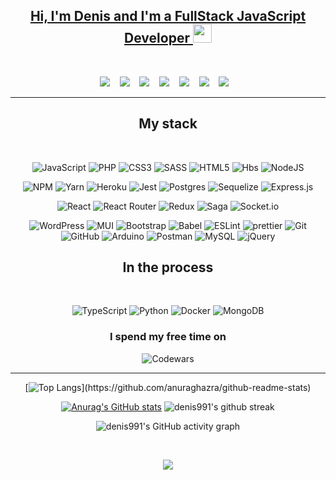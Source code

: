 <div align="center">
  <a href="https://t.me/d9911">
  <h2>
   Hi, I'm Denis and I'm a FullStack JavaScript Developer 
   <img src="https://media.giphy.com/media/hvRJCLFzcasrR4ia7z/giphy.gif" width="30px"/> 
    </h2>
  
  </a>

<!-- https://github-readme-stats.vercel.app/api?username=denis991&show_icons=true&theme=chartreuse-dark&hide=dark -->

   <br>
<!-- Можно связаться : [Instagram](https://www.instagram.com/denis.991/)     [VK](https://vk.com/denis991)      -->

</div>

<p align="center" align='right'>
  <a target="_blank" href="https://t.me/d9911"><img
    src="https://img.shields.io/badge/Telegram-2CA5E0?style=for-the-badge&logo=telegram&logoColor=white"/></a>&nbsp;&nbsp;&nbsp;
  <a target="_blank" href="mailto:d.99113@gmail.com"><img
    src="https://img.shields.io/badge/Gmail-D14836?style=for-the-badge&logo=gmail&logoColor=white"/></a>&nbsp;&nbsp;&nbsp;
  <a target="_blank" href="https://www.instagram.com/denis.991/"><img
    src="https://img.shields.io/badge/Instagram-%23E4405F.svg?style=for-the-badge&logo=Instagram&logoColor=white"/></a>&nbsp;&nbsp;&nbsp;
  <a target="_blank" href="https://www.twitch.tv/d991/"><img
    src="https://img.shields.io/badge/Twitch-%239146FF.svg?style=for-the-badge&logo=Twitch&logoColor=white"/></a>&nbsp;&nbsp;&nbsp;
  <a target="_blank" href="https://twitter.com/DenisG991"><img
    src="https://img.shields.io/badge/Twitter-%231DA1F2.svg?style=for-the-badge&logo=Twitter&logoColor=white"/></a>&nbsp;&nbsp;&nbsp;
  <a target="_blank" href="https://discordapp.com/users/530670229903376385"><img
    src="https://img.shields.io/badge/%3CServer%3E-%237289DA.svg?style=for-the-badge&logo=discord&logoColor=white"/></a>&nbsp;&nbsp;&nbsp;
<a target="_blank" href="https://www.linkedin.com/in/den991/"><img
    src="https://img.shields.io/badge/LinkedIn-0077B5?style=for-the-badge&logo=linkedin&logoColor=white"/></a>&nbsp;&nbsp;&nbsp;

<!--    ![WeChat](https://img.shields.io/badge/WeChat-07C160?style=for-the-badge&logo=wechat&logoColor=white)
![Stack_Overflow](https://img.shields.io/badge/Stack_Overflow-FE7A16?style=for-the-badge&logo=stack-overflow&logoColor=white)
   ![Facebook](https://img.shields.io/badge/Facebook-%231877F2.svg?style=for-the-badge&logo=Facebook&logoColor=white)

   ![Pinterest](https://img.shields.io/badge/Pinterest-%23E60023.svg?style=for-the-badge&logo=Pinterest&logoColor=white)
   ![Reddit](https://img.shields.io/badge/Reddit-FF4500?style=for-the-badge&logo=reddit&logoColor=white)
   ![Protonmail](https://img.shields.io/badge/ProtonMail-8B89CC?style=for-the-badge&logo=protonmail&logoColor=white)
   ![YouTube](https://img.shields.io/badge/YouTube-%23FF0000.svg?style=for-the-badge&logo=YouTube&logoColor=white)
   https://www.youtube.com/channel/UCoW30Z0mwAdparU5DQJTGuA -->

   </p>
   <hr>

<h2 align="center">My stack</h2>
<br>

<div align="center" line-height: 0.9em >

![JavaScript](https://img.shields.io/badge/javascript-%23323330.svg?style=for-the-badge&logo=javascript&logoColor=%23F7DF1E)
![PHP](https://img.shields.io/badge/php-%23777BB4.svg?style=for-the-badge&logo=php&logoColor=white)
![CSS3](https://img.shields.io/badge/css3-%231572B6.svg?style=for-the-badge&logo=css3&logoColor=white)
![SASS](https://img.shields.io/badge/SASS-hotpink.svg?style=for-the-badge&logo=SASS&logoColor=white)
![HTML5](https://img.shields.io/badge/html5-%23E34F26.svg?style=for-the-badge&logo=html5&logoColor=white)
![Hbs](https://img.shields.io/badge/Handlebars.js-f0772b?style=for-the-badge&logo=handlebarsdotjs&logoColor=black)
![NodeJS](https://img.shields.io/badge/node.js-6DA55F?style=for-the-badge&logo=node.js&logoColor=white)

![NPM](https://img.shields.io/badge/NPM-%23000000.svg?style=for-the-badge&logo=npm&logoColor=white)
![Yarn](https://img.shields.io/badge/yarn-%232C8EBB.svg?style=for-the-badge&logo=yarn&logoColor=white)
![Heroku](https://img.shields.io/badge/heroku-%23430098.svg?style=for-the-badge&logo=heroku&logoColor=white)
![Jest](https://img.shields.io/badge/-jest-%23C21325?style=for-the-badge&logo=jest&logoColor=white)
![Postgres](https://img.shields.io/badge/postgres-%23316192.svg?style=for-the-badge&logo=postgresql&logoColor=white)
![Sequelize](https://img.shields.io/badge/Sequelize-52B0E7?style=for-the-badge&logo=Sequelize&logoColor=white)
![Express.js](https://img.shields.io/badge/express.js-%23404d59.svg?style=for-the-badge&logo=express&logoColor=%2361DAFB)

![React](https://img.shields.io/badge/react-%2320232a.svg?style=for-the-badge&logo=react&logoColor=%2361DAFB)
![React Router](https://img.shields.io/badge/React_Router-CA4245?style=for-the-badge&logo=react-router&logoColor=white)
![Redux](https://img.shields.io/badge/redux-%23593d88.svg?style=for-the-badge&logo=redux&logoColor=white)
![Saga](https://img.shields.io/badge/Redux%20saga-86D46B?style=for-the-badge&logo=redux%20saga&logoColor=999999)
![Socket.io](https://img.shields.io/badge/Socket.io-black?style=for-the-badge&logo=socket.io&badgeColor=010101)

![WordPress](https://img.shields.io/badge/WordPress-%23117AC9.svg?style=for-the-badge&logo=WordPress&logoColor=white)
![MUI](https://img.shields.io/badge/MUI-%230081CB.svg?style=for-the-badge&logo=mui&logoColor=white)
![Bootstrap](https://img.shields.io/badge/bootstrap-%23563D7C.svg?style=for-the-badge&logo=bootstrap&logoColor=white)
![Babel](https://img.shields.io/badge/Babel-F9DC3e?style=for-the-badge&logo=babel&logoColor=black)
![ESLint](https://img.shields.io/badge/ESLint-4B3263?style=for-the-badge&logo=eslint&logoColor=white)
![prettier](https://img.shields.io/badge/prettier-1A2C34?style=for-the-badge&logo=prettier&logoColor=F7BA3E)
![Git](https://img.shields.io/badge/git-%23F05033.svg?style=for-the-badge&logo=git&logoColor=white)
![GitHub](https://img.shields.io/badge/github-%23121011.svg?style=for-the-badge&logo=github&logoColor=white)
![Arduino](https://img.shields.io/badge/Arduino-00979D?style=for-the-badge&logo=Arduino&logoColor=white)
![Postman](https://img.shields.io/badge/Postman-FF6C37?style=for-the-badge&logo=Postman&logoColor=white)
![MySQL](https://img.shields.io/badge/mysql-%2300f.svg?style=for-the-badge&logo=mysql&logoColor=white)
![jQuery](https://img.shields.io/badge/jQuery-0769AD?style=for-the-badge&logo=jquery&logoColor=white)

  </div>

 <!--
 <div align="center" line-height: 0.9em >

 ![Miro](https://img.shields.io/badge/Miro-050038?style=for-the-badge&logo=Miro&logoColor=white)
   ![Notion](https://img.shields.io/badge/Notion-%23000000.svg?style=for-the-badge&logo=notion&logoColor=white)
   ![Figma](https://img.shields.io/badge/Figma-F24E1E?style=for-the-badge&logo=figma&logoColor=white)

   ![Stack Overflow](https://img.shields.io/badge/-Stackoverflow-FE7A16?style=for-the-badge&logo=stack-overflow&logoColor=white)
   ![Codewars](https://img.shields.io/badge/Codewars-B1361E?style=for-the-badge&logo=codewars&logoColor=grey)
   ![MDN Web Docs](https://img.shields.io/badge/MDN_Web_Docs-black?style=for-the-badge&logo=mdnwebdocs&logoColor=white)

   ![Ubuntu](https://img.shields.io/badge/Ubuntu-E95420?style=for-the-badge&logo=ubuntu&logoColor=white)
   ![macOS](https://img.shields.io/badge/mac%20os-000000?style=for-the-badge&logo=macos&logoColor=F0F0F0)
   ![PhpStorm](https://img.shields.io/badge/phpstorm-143?style=for-the-badge&logo=phpstorm&logoColor=black&color=black&labelColor=darkorchid)
   ![WebStorm](https://img.shields.io/badge/webstorm-143?style=for-the-badge&logo=webstorm&logoColor=white&color=black)
   ![Xcode](https://img.shields.io/badge/Xcode-007ACC?style=for-the-badge&logo=Xcode&logoColor=white)
   ![Sublime Text](https://img.shields.io/badge/sublime_text-%23575757.svg?style=for-the-badge&logo=sublime-text&logoColor=important)
   ![Visual Studio Code](https://img.shields.io/badge/Visual%20Studio%20Code-0078d7.svg?style=for-the-badge&logo=visual-studio-code&logoColor=white)
    </div>
   -->

   <h2 align="center"> In the process</h2>
<br>
    <div align="center">

![TypeScript](https://img.shields.io/badge/typescript-%23007ACC.svg?style=for-the-badge&logo=typescript&logoColor=white)
![Python](https://img.shields.io/badge/python-3670A0?style=for-the-badge&logo=python&logoColor=ffdd54)
![Docker](https://img.shields.io/badge/docker-%230db7ed.svg?style=for-the-badge&logo=docker&logoColor=white)
![MongoDB](https://img.shields.io/badge/MongoDB-%234ea94b.svg?style=for-the-badge&logo=mongodb&logoColor=white)
</div>

 <div align="center">

### I spend my free time on

![Codewars](https://www.codewars.com/users/denis991/badges/large)

</div>

<hr>

<div align="center">

[![Top Langs](https://github-readme-stats.vercel.app/api/top-langs/?username=denis991&layout=compact&langs_count=10&theme=chartreuse-dark&?)](https://github.com/anuraghazra/github-readme-stats)

[![Anurag's GitHub stats](https://github-readme-stats.vercel.app/api?username=denis991&show_icons=true&theme=chartreuse-dark&hide=dark)](https://github.com/anuraghazra/github-readme-stats)
![denis991's github streak](https://github-readme-streak-stats.herokuapp.com/?user=denis991&theme=chartreuse-dark)

<!--  ![denis991's github stats](https://github-readme-stats.vercel.app/api/top-langs/?username=denis991&theme=radical) -->
<!--   <br>  -->

![denis991's GitHub activity graph](https://activity-graph.herokuapp.com/graph?username=denis991&hide_border=true&theme=chartreuse-dark)

</div>

<div align="center">
  <br>

![](https://visitor-badge.glitch.me/badge?page_id=denis991)

  <br>
</div>

